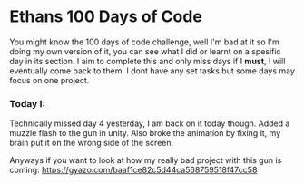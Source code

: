 # Ethans 100 Days of Code
You might know the 100 days of code challenge, well I'm bad at it so I'm doing my own version of it,
you can see what I did or learnt on a spesific day in its section. I aim to complete this and only
miss days if I **must**, I will eventually come back to them. I dont have any set tasks but some days
may focus on one project.

### Today I:
Technically missed day 4 yesterday, I am back on it today though. Added a muzzle flash to the gun in unity.
Also broke the animation by fixing it, my brain put it on the wrong side of the screen.

Anyways if you want to look at how my really bad project with this gun is coming: https://gyazo.com/baaf1ce82c5d44ca568759518f47cc58
